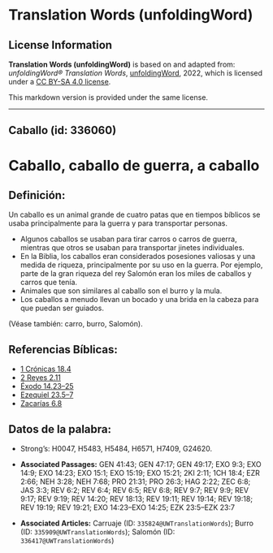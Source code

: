 # Translation Words (unfoldingWord)

## License Information

**Translation Words (unfoldingWord)** is based on and adapted from: _unfoldingWord® Translation Words_, [unfoldingWord](https://unfoldingword.org/utw), 2022, which is licensed under a [CC BY-SA 4.0 license](https://creativecommons.org/licenses/by-sa/4.0/legalcode.en).

This markdown version is provided under the same license.



--------------------------------

## Caballo (id: 336060)

Caballo, caballo de guerra, a caballo
=====================================

Definición:
-----------

Un caballo es un animal grande de cuatro patas que en tiempos bíblicos se usaba principalmente para la guerra y para transportar personas.

* Algunos caballos se usaban para tirar carros o carros de guerra, mientras que otros se usaban para transportar jinetes individuales.
* En la Biblia, los caballos eran considerados posesiones valiosas y una medida de riqueza, principalmente por su uso en la guerra. Por ejemplo, parte de la gran riqueza del rey Salomón eran los miles de caballos y carros que tenía.
* Animales que son similares al caballo son el burro y la mula.
* Los caballos a menudo llevan un bocado y una brida en la cabeza para que puedan ser guiados.

(Véase también: carro, burro, Salomón).

Referencias Bíblicas:
---------------------

* [1 Crónicas 18\.4](https://ref.ly/1Chr18:4)
* [2 Reyes 2\.11](https://ref.ly/2Kgs2:11)
* [Éxodo 14\.23–25](https://ref.ly/Exod14:23-Exod14:25)
* [Ezequiel 23\.5–7](https://ref.ly/Ezek23:5-Ezek23:7)
* [Zacarías 6\.8](https://ref.ly/Zech6:8)

Datos de la palabra:
--------------------

* Strong’s: H0047, H5483, H5484, H6571, H7409, G24620\.

* **Associated Passages:** GEN 41:43; GEN 47:17; GEN 49:17; EXO 9:3; EXO 14:9; EXO 14:23; EXO 15:1; EXO 15:19; EXO 15:21; 2KI 2:11; 1CH 18:4; EZR 2:66; NEH 3:28; NEH 7:68; PRO 21:31; PRO 26:3; HAG 2:22; ZEC 6:8; JAS 3:3; REV 6:2; REV 6:4; REV 6:5; REV 6:8; REV 9:7; REV 9:9; REV 9:17; REV 9:19; REV 14:20; REV 18:13; REV 19:11; REV 19:14; REV 19:18; REV 19:19; REV 19:21; EXO 14:23–EXO 14:25; EZK 23:5–EZK 23:7
* **Associated Articles:** Carruaje (ID: `335824@UWTranslationWords`); Burro (ID: `335909@UWTranslationWords`); Salomón (ID: `336417@UWTranslationWords`)

